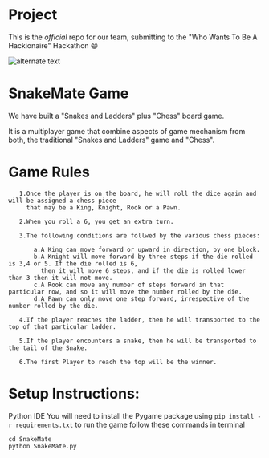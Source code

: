  # Project

This is the *official* repo for our team, submitting to the "Who Wants To Be A Hackionaire" Hackathon :smile:

![alternate text](https://www.techiedelight.com/wp-content/uploads/2016/11/Snakes-And-Ladders-Problem.jpg)

 # SnakeMate Game
  
 We have built a "Snakes and Ladders" plus "Chess" board game.
 
 It is a multiplayer game that combine aspects of game mechanism from both, the traditional "Snakes and Ladders" game and "Chess".
 
  # Game Rules
  
 ```
    1.Once the player is on the board, he will roll the dice again and will be assigned a chess piece 
      that may be a King, Knight, Rook or a Pawn.
      
    2.When you roll a 6, you get an extra turn.
      
    3.The following conditions are follwed by the various chess pieces:
        
        a.A King can move forward or upward in direction, by one block. 
        b.A Knight will move forward by three steps if the die rolled is 3,4 or 5. If the die rolled is 6, 
          then it will move 6 steps, and if the die is rolled lower than 3 then it will not move. 
        c.A Rook can move any number of steps forward in that particular row, and so it will move the number rolled by the die.
        d.A Pawn can only move one step forward, irrespective of the number rolled by the die.
    
    4.If the player reaches the ladder, then he will transported to the top of that particular ladder.
    
    5.If the player encounters a snake, then he will be transported to the tail of the Snake.
    
    6.The first Player to reach the top will be the winner.
```
            
# Setup Instructions:

Python IDE
You will need to install the Pygame package using `pip install -r requirements.txt`
to run the game follow these commands in terminal

```
cd SnakeMate
python SnakeMate.py

```
